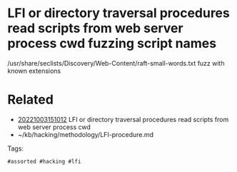 # LFI or directory traversal procedures read scripts from web server process cwd fuzzing script names
/usr/share/seclists/Discovery/Web-Content/raft-small-words.txt
fuzz with known extensions

# Related

- [20221003151012](/zet/20221003151012/README.md) LFI or directory traversal procedures read scripts from web server process cwd
- ~/kb/hacking/methodology/LFI-procedure.md

Tags:

    #assorted #hacking #lfi

